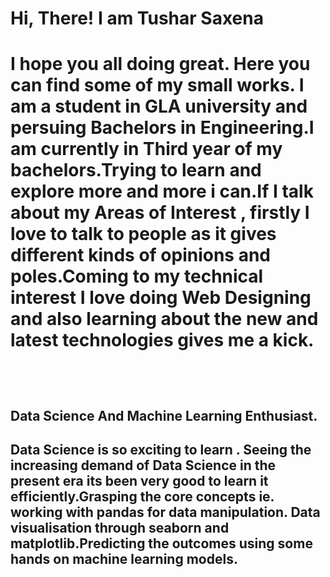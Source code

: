 <h1>Hi, There! I am Tushar Saxena<h1>
<p>I hope you all doing great. Here you can find some of my small works. I am a student in GLA university and persuing Bachelors in Engineering.I am currently in Third year of my bachelors.Trying to learn and explore more and more i can.If I talk about my Areas of Interest , firstly I love to talk to people as it gives different kinds of opinions and poles.Coming to my technical interest I love doing Web Designing and also learning about the new and latest technologies gives me a kick.<p>
<br />

<h2>Data Science And Machine Learning Enthusiast.<h2>
<p>Data Science is so exciting to learn . Seeing the increasing demand of Data Science in the present era its been very good to learn it efficiently.Grasping the core concepts ie. working with pandas for data manipulation. Data visualisation through seaborn and matplotlib.Predicting the outcomes using some hands on machine learning models.<p>
